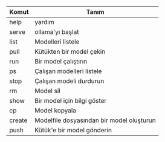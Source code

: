| Komut   | Tanım  										|
|---------|---------------------------------------------|
| help    | yardım                          			|
| serve   | ollama'yı başlat                			|
| list    | Modelleri listele               			|
| pull    | Kütükten bir model çekin        			|
| run     | Bir model çalıştırın            			|
| ps      | Çalışan modelleri listele       			|
| stop    | Çalışan modeli durdurun         			|
| rm      | Model sil                       			|
| show    | Bir model için bilgi göster    				|
| cp      | Model kopyala                   			|
| create  | Modelfile dosyasından bir model oluşturun 	|
| push    | Kütük'e bir model gönderin      			|
